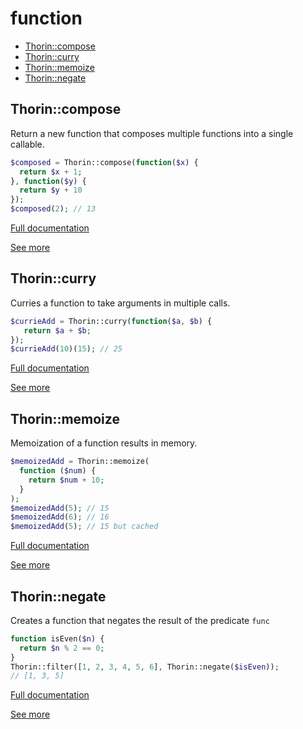 # function

- [Thorin::compose](#Thorin_compose)
- [Thorin::curry](#Thorin_curry)
- [Thorin::memoize](#Thorin_memoize)
- [Thorin::negate](#Thorin_negate)
<a name="Thorin_compose"></a>
## Thorin::compose
Return a new function that composes multiple functions into a single callable.
```php
$composed = Thorin::compose(function($x) {
  return $x + 1;
}, function($y) {
  return $y + 10
});
$composed(2); // 13
```

[Full documentation](/doc/src/functions/function/compose.md)

[See more](https://github.com/appzcoder/30-seconds-of-php-code)

<a name="Thorin_curry"></a>
## Thorin::curry
Curries a function to take arguments in multiple calls.
```php
$currieAdd = Thorin::curry(function($a, $b) {
   return $a + $b;
});
$currieAdd(10)(15); // 25
```

[Full documentation](/doc/src/functions/function/curry.md)

[See more](https://github.com/appzcoder/30-seconds-of-php-code)

<a name="Thorin_memoize"></a>
## Thorin::memoize
Memoization of a function results in memory.
```php
$memoizedAdd = Thorin::memoize(
  function ($num) {
    return $num + 10;
  }
);
$memoizedAdd(5); // 15
$memoizedAdd(6); // 16
$memoizedAdd(5); // 15 but cached
```

[Full documentation](/doc/src/functions/function/memoize.md)

[See more](https://github.com/appzcoder/30-seconds-of-php-code)

<a name="Thorin_negate"></a>
## Thorin::negate
Creates a function that negates the result of the predicate `func`

```php
function isEven($n) {
  return $n % 2 == 0;
}
Thorin::filter([1, 2, 3, 4, 5, 6], Thorin::negate($isEven));
// [1, 3, 5]
```

[Full documentation](/doc/src/functions/function/negate.md)

[See more](https://github.com/lodash-php/lodash-php/blob/master/src/Function/negate.php)
